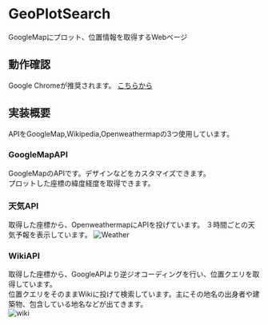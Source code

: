 # GeoPlotSearch
GoogleMapにプロット、位置情報を取得するWebページ

## 動作確認
Google Chromeが推奨されます。
[こちらから](http://syunyooo.webcrow.jp/GeoPlotSearch/)

## 実装概要
APIをGoogleMap,Wikipedia,Openweathermapの3つ使用しています。  
### GoogleMapAPI
GoogleMapのAPIです。デザインなどをカスタマイズできます。  
プロットした座標の緯度経度を取得できます。  
<!-- ![googlemap](https://cloud.githubusercontent.com/assets/17490886/24073327/4f23f9a6-0c39-11e7-88df-cd94a396d5f3.gif) -->


### 天気API
取得した座標から、OpenweathermapにAPIを投げています。 ３時間ごとの天気予報を表示しています。
![Weather](https://cloud.githubusercontent.com/assets/17490886/24073279/7872e44e-0c38-11e7-9f81-172351f02d27.gif)

### WikiAPI
取得した座標から、GoogleAPIより逆ジオコーディングを行い、位置クエリを取得しています。  
位置クエリをそのままWikiに投げて検索しています。主にその地名の出身者や建築物、包含している地名などが出てきます。  
![wiki](https://cloud.githubusercontent.com/assets/17490886/24073326/4c3cc448-0c39-11e7-9b3f-26480dcca12d.gif)
